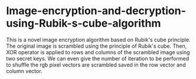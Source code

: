 # Image-encryption-and-decryption-using-Rubik-s-cube-algorithm
This is a novel image encryption algorithm based on Rubik's cube principle. The original
image is scrambled using the principle of Rubik's cube. Then, XOR operator is applied to
rows and columns of the scrambled image using two secret keys.
We can even give the number of iteration to be performed to shuffle the rgb pixel vectors are scrambled saved in the row vector and column vector.
